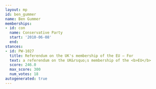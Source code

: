 ```yaml
---
layout: mp
id: ben_gummer
name: Ben Gummer
memberships:
- id: con
  name: Conservative Party
  start: '2010-06-08'
  end: 
stances:
- id: PW-1027
  title: Referendum on the UK's membership of the EU — For
  text: a referendum on the UK&rsquo;s membership of the <b>EU</b>
  score: 246.0
  max_score: 300
  num_votes: 18
autogenerated: true
---
```

